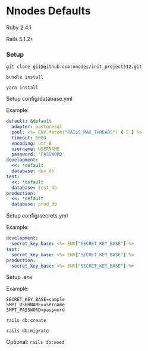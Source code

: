 # Nnodes Defaults
Ruby 2.4.1

Rails 5.1.2+

### Setup
`git clone git@github.com:nnodes/init_project512.git`

`bundle install`

`yarn install`

Setup config/database.yml

Example:
```yaml
default: &default
  adapter: postgresql
  pool: <%= ENV.fetch("RAILS_MAX_THREADS") { 5 } %>
  timeout: 5000
  encoding: utf-8
  username: USERNAME
  password: 'PASSWORD'
development:
  <<: *default
  database: dev_db
test:
  <<: *default
  database: test_db
production:
  <<: *default
  database: prod_db
```
Setup config/secrets.yml

Example:
```yaml
development:
  secret_key_base: <%= ENV["SECRET_KEY_BASE"] %>
test:
  secret_key_base: <%= ENV["SECRET_KEY_BASE"] %>
production:
  secret_key_base: <%= ENV["SECRET_KEY_BASE"] %>
```

Setup .env

Example:
```
SECRET_KEY_BASE=sample
SMPT_USERNAME=username
SMPT_PASSWORD=password
```
`rails db:create`

`rails db:migrate`

Optional:
`rails db:seed`
